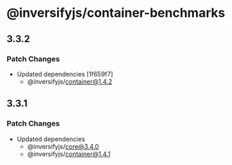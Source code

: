 # @inversifyjs/container-benchmarks

## 3.3.2

### Patch Changes

- Updated dependencies [1f659f7]
  - @inversifyjs/container@1.4.2

## 3.3.1

### Patch Changes

- Updated dependencies
  - @inversifyjs/core@3.4.0
  - @inversifyjs/container@1.4.1
